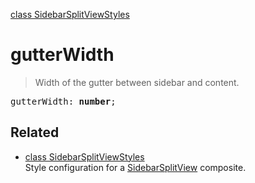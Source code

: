 [class SidebarSplitViewStyles](SidebarSplitViewStyles.md)

# gutterWidth

> Width of the gutter between sidebar and content.

<pre class="docgen_signature">gutterWidth: <b>number</b>;</pre>

## Related

- [<!--{ref:class}-->class SidebarSplitViewStyles](SidebarSplitViewStyles.md) \
    Style configuration for a [SidebarSplitView](SidebarSplitView.md) composite.
